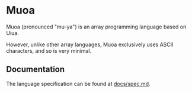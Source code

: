 # Muoa

Muoa (pronounced "mu-ya") is an array programming language based on Uiua.

However, unlike other array languages, Muoa exclusively uses ASCII characters, and so is very minimal.

## Documentation

The language specification can be found at [docs/spec.md](/docs/spec.md).
